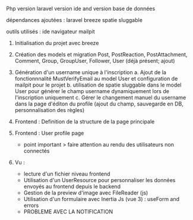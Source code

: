 Php version
laravel version
ide and version
base de données

dépendances ajoutées : 
    laravel breeze
    spatie sluggable

outils utilisés :
    ide
    navigateur
    mailpit

1. Initialisation du projet avec breeze

2. Création des models et migration
   Post, PostReaction, PostAttachment, Comment, Group, GroupUser, Follower, User (déjà présent; ajout)

3. Génération d'un username unique à l'inscription
   a. Ajout de la fonctionnnalité MustVerifyEmail au model User et configuration de mailpit pour le projet
   b. utilisation de spatie sluggable dans le model User pour générer le champ username dynamiquement lors de l'inscription uniquement
   c. Gérer le changement manuel du username dans la page d'éditon du profile (ajout du champ, sauvegarde en DB, personnalisation des règles)

4. Frontend : Definition de la structure de la page principale
5. Frontend : User profile page
   - point important > faire attention au rendu des utilisateurs non connectés

6. Vu : 
   - lecture d'un fichier niveau frontend
   - Utilisation d'un UserResource pour personnaliser les données envoyés au frontend depuis le backend
   - Gestion de la preview d'image avec FileReader (js)
   - Utilisation d'un formulaire avec Inertia Js (vue 3) : useForm and errors
   - PROBLEME AVEC LA NOTIFICATION
